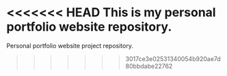 <<<<<<< HEAD
This is my personal portfolio website repository.
=======
Personal portfolio website project repository.
>>>>>>> 3017ce3e02531340054b920ae7d80bbdabe22762
